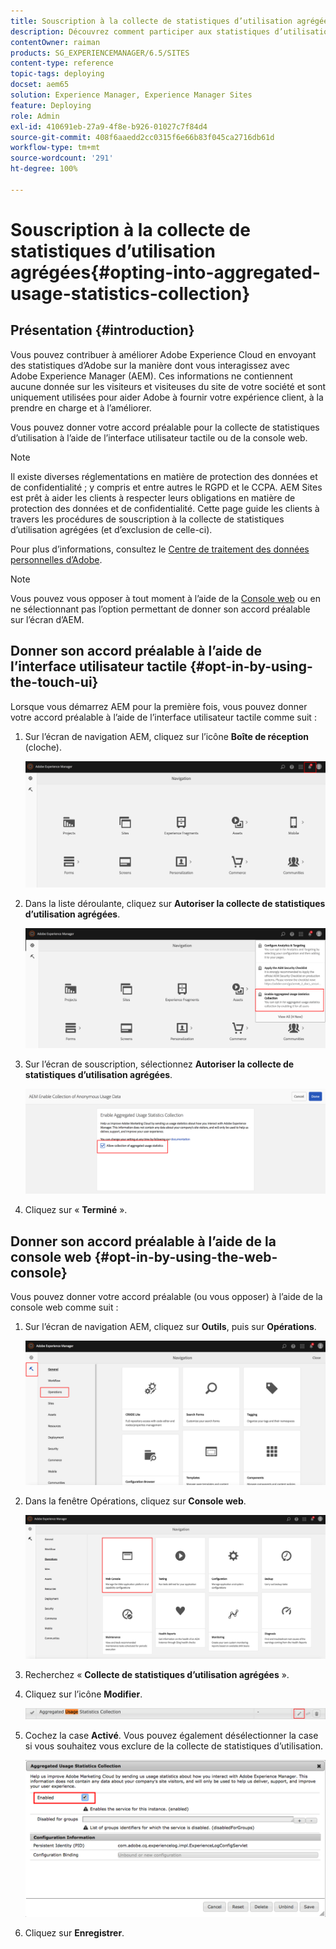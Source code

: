```yaml
---
title: Souscription à la collecte de statistiques d’utilisation agrégées
description: Découvrez comment participer aux statistiques d’utilisation agrégées.
contentOwner: raiman
products: SG_EXPERIENCEMANAGER/6.5/SITES
content-type: reference
topic-tags: deploying
docset: aem65
solution: Experience Manager, Experience Manager Sites
feature: Deploying
role: Admin
exl-id: 410691eb-27a9-4f8e-b926-01027c7f84d4
source-git-commit: 408f6aaedd2cc0315f6e66b83f045ca2716db61d
workflow-type: tm+mt
source-wordcount: '291'
ht-degree: 100%

---
```


# Souscription à la collecte de statistiques d’utilisation agrégées{#opting-into-aggregated-usage-statistics-collection}

## Présentation {#introduction}

Vous pouvez contribuer à améliorer Adobe Experience Cloud en envoyant des statistiques d’Adobe sur la manière dont vous interagissez avec Adobe Experience Manager (AEM). Ces informations ne contiennent aucune donnée sur les visiteurs et visiteuses du site de votre société et sont uniquement utilisées pour aider Adobe à fournir votre expérience client, à la prendre en charge et à l’améliorer.

Vous pouvez donner votre accord préalable pour la collecte de statistiques d’utilisation à l’aide de l’interface utilisateur tactile ou de la console web.

>[!NOTE]
>
>Il existe diverses réglementations en matière de protection des données et de confidentialité ; y compris et entre autres le RGPD et le CCPA. AEM Sites est prêt à aider les clients à respecter leurs obligations en matière de protection des données et de confidentialité. Cette page guide les clients à travers les procédures de souscription à la collecte de statistiques d’utilisation agrégées (et d’exclusion de celle-ci).
>
>Pour plus d’informations, consultez le [Centre de traitement des données personnelles d’Adobe](https://www.adobe.com/fr/privacy.html).

>[!NOTE]
>
>Vous pouvez vous opposer à tout moment à l’aide de la [Console web](/help/sites-deploying/opt-in-aggregated-usage-statistics.md#opt-in-by-using-the-web-console) ou en ne sélectionnant pas l’option permettant de donner son accord préalable sur l’écran d’AEM.

## Donner son accord préalable à l’aide de l’interface utilisateur tactile {#opt-in-by-using-the-touch-ui}

Lorsque vous démarrez AEM pour la première fois, vous pouvez donner votre accord préalable à l’aide de l’interface utilisateur tactile comme suit :

1. Sur l’écran de navigation AEM, cliquez sur l’icône **Boîte de réception** (cloche).

   ![usage_statisticsnavigationscreen](assets/usage_statisticsnavigationscreen.png)

1. Dans la liste déroulante, cliquez sur **Autoriser la collecte de statistiques d’utilisation agrégées**.

   ![usage_statisticsnavigationscreen2](assets/usage_statisticsnavigationscreen2.png)

1. Sur l’écran de souscription, sélectionnez **Autoriser la collecte de statistiques d’utilisation agrégées**.

   ![usage_statisticsopt-inscreen](assets/usage_statisticsopt-inscreen.png)

1. Cliquez sur « **Terminé** ».

## Donner son accord préalable à l’aide de la console web {#opt-in-by-using-the-web-console}

Vous pouvez donner votre accord préalable (ou vous opposer) à l’aide de la console web comme suit :

1. Sur l’écran de navigation AEM, cliquez sur **Outils**, puis sur **Opérations**.

   ![usage_statisticsopsdashboard](assets/usage_statisticsopsdashboard.png)

1. Dans la fenêtre Opérations, cliquez sur **Console web**.

   ![usage_statistics_webconsole](assets/usage_statisticswebconsole.png)

1. Recherchez « **Collecte de statistiques d’utilisation agrégées** ».
1. Cliquez sur l’icône **Modifier**.

   ![usage_statisticscollectionedit](assets/usage_statisticscollectionedit.png)

1. Cochez la case **Activé**. Vous pouvez également désélectionner la case si vous souhaitez vous exclure de la collecte de statistiques d’utilisation.

   ![usage_statisticsselect](assets/usage_statisticsselect.png)

1. Cliquez sur **Enregistrer**.
